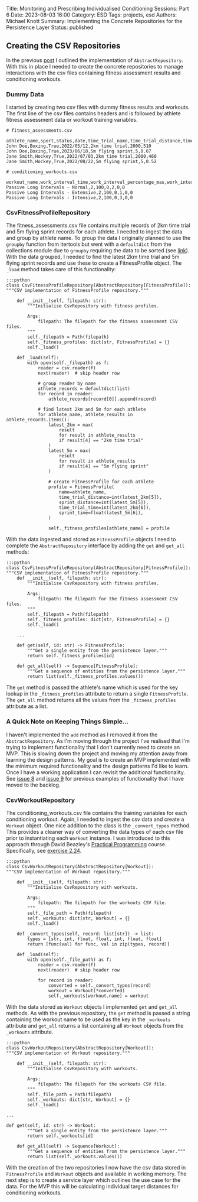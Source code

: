 Title: Monitoring and Prescribing Individualised Conditioning Sessions: Part 6
Date: 2023-08-03 16:00
Category: ESD
Tags: projects, esd
Authors: Michael Knott
Summary: Implementing the Concrete Repositories for the Persistence Layer
Status: published

## Creating the CSV Repositories

In the previous [post](https://michaelwknott.github.io/monitoring-and-prescribing-individualised-conditioning-sessions-part-5.html) I outlined the implementation of `AbstractRepository`. With this in place I needed to create the concrete repositories to manage interactions with the csv files containing fitness assessment results and conditioning workouts.

### Dummy Data

I started by creating two csv files with dummy fitness results and workouts. The first line of the csv files contains headers and is followed by athlete fitness assessment data or workout training variables.

    # fitness_assessments.csv

    athlete_name,sport,status,date,time_trial_name,time_trial_distance,time_trial_time
    John Doe,Boxing,True,2022/05/12,2km time trial,2000,510
    John Doe,Boxing,True,2023/06/18,5m flying sprint,5,0.67
    Jane Smith,Hockey,True,2022/07/03,2km time trial,2000,460
    Jane Smith,Hockey,True,2022/08/22,5m flying sprint,5,0.52

    # conditioning_workouts.csv

    workout_name,work_interval_time,work_interval_percentage_mas,work_interval_percentage_asr,rest_interval_time,rest_interval_percentage_mas,rest_interval_percentage_asr
    Passive Long Intervals - Normal,2,100,0,2,0,0
    Passive Long Intervals - Extensive,2,100,0,1,0,0
    Passive Long Intervals - Intensive,2,100,0,3,0,0

### CsvFitnessProfileRepository

The fitness_assessments.csv file contains multiple records of 2km time trial and 5m flying sprint records for each athlete. I needed to ingest the data and group by athlete name. To group the data I originally planned to use the `groupby` function from itertools but went with a `defaultdict` from the collections module due to `groupby` requiring the data to be sorted (see [link](https://michaelwknott.github.io/grouping-data-using-itertools-groupby.html)). With the data grouped, I needed to find the latest 2km time trial and 5m flying sprint records and use these to create a FitnessProfile object. The `_load` method takes care of this functionality:

    :::python
    class CsvFitnessProfileRepository(AbstractRepository[FitnessProfile]):
    """CSV implementation of FitnessProfile repository."""

        def __init__(self, filepath: str):
            """Initialise CsvRepository with fitness profiles.

            Args:
                filepath: The filepath for the fitness assessment CSV files.
            """
            self._filepath = Path(filepath)
            self._fitness_profiles: dict[str, FitnessProfile] = {}
            self._load()

        def _load(self):
            with open(self._filepath) as f:
                reader = csv.reader(f)
                next(reader)  # skip header row

                # group reader by name
                athlete_records = defaultdict(list)
                for record in reader:
                    athlete_records[record[0]].append(record)

                # find latest 2km and 5m for each athlete
                for athlete_name, athlete_results in athlete_records.items():
                    latest_2km = max(
                        result
                        for result in athlete_results
                        if result[4] == "2km time trial"
                    )
                    latest_5m = max(
                        result
                        for result in athlete_results
                        if result[4] == "5m flying sprint"
                    )

                    # create FitnessProfile for each athlete
                    profile = FitnessProfile(
                        name=athlete_name,
                        time_trial_distance=int(latest_2km[5]),
                        sprint_distance=int(latest_5m[5]),
                        time_trial_time=int(latest_2km[6]),
                        sprint_time=float(latest_5m[6]),
                    )

                    self._fitness_profiles[athlete_name] = profile

With the data ingested and stored as `FitnessProfile` objects I need to complete the `AbstractRepository` interface by adding the `get` and `get_all` methods:

    :::python
    class CsvFitnessProfileRepository(AbstractRepository[FitnessProfile]):
    """CSV implementation of FitnessProfile repository."""
        def __init__(self, filepath: str):
            """Initialise CsvRepository with fitness profiles.

            Args:
                filepath: The filepath for the fitness assessment CSV files.
            """
            self._filepath = Path(filepath)
            self._fitness_profiles: dict[str, FitnessProfile] = {}
            self._load()

        ...
        
        def get(self, id: str) -> FitnessProfile:
            """Get a single entity from the persistence layer."""
            return self._fitness_profiles[id]

        def get_all(self) -> Sequence[FitnessProfile]:
            """Get a sequence of entities from the persistence layer."""
            return list(self._fitness_profiles.values())

The `get` method is passed the athlete's name which is used for the key lookup in the `_fitness_profiles` attribute to return a single `FitnessProfile`. The `get_all` method returns all the values from the `_fitness_profiles` attribute as a list.

### A Quick Note on Keeping Things Simple...

I haven't implemented the `add` method as I removed it from the `AbstractRepository`. As I'm moving through the project I've realised that I'm trying to implement functionality that I don't currently need to create an MVP. This is slowing down the project and moving my attention away from learning the design patterns. My goal is to create an MVP implemented with the minimum required functionality and the design patterns I'd like to learn. Once I have a working application I can revisit the additional functionality. See [issue 8](https://github.com/michaelwknott/esd/issues/8) and [issue 9](https://github.com/michaelwknott/esd/issues/9) for previous examples of functionality that I have moved to the backlog.

### CsvWorkoutRepository

The conditioning_workouts.csv file contains the training variables for each conditioning workout. Again, I needed to ingest the csv data and create a `Workout` object. One nice addition to the class is the `_convert_types` method. This provides a cleaner way of converting the data types of each csv file prior to instantiating each `Workout` instance. I was introduced to this approach through David Beazley's [Practical Programming](https://dabeaz-course.github.io/practical-python/Notes/Contents.html) course. Specifically, see [exercise 2.24](https://dabeaz-course.github.io/practical-python/Notes/02_Working_with_data/07_Objects.html).

    :::python
    class CsvWorkoutRepository(AbstractRepository[Workout]):
    """CSV implementation of Workout repository."""

        def __init__(self, filepath: str):
            """Initialise CsvRepository with workouts.

            Args:
                filepath: The filepath for the workouts CSV file.
            """
            self._file_path = Path(filepath)
            self._workouts: dict[str, Workout] = {}
            self._load()

        def _convert_types(self, record: list[str]) -> list:
            types = [str, int, float, float, int, float, float]
            return [func(val) for func, val in zip(types, record)]

        def _load(self):
            with open(self._file_path) as f:
                reader = csv.reader(f)
                next(reader)  # skip header row

                for record in reader:
                    converted = self._convert_types(record)
                    workout = Workout(*converted)
                    self._workouts[workout.name] = workout

With the data stored as `Workout` objects I implemented `get` and `get_all` methods. As with the previous repository, the `get` method is passed a string containing the workout name to be used as the key in the `_workouts` attribute and `get_all` returns a list containing all `Workout` objects from the `_workouts` attribute.

    :::python
    class CsvWorkoutRepository(AbstractRepository[Workout]):
    """CSV implementation of Workout repository."""

        def __init__(self, filepath: str):
            """Initialise CsvRepository with workouts.

            Args:
                filepath: The filepath for the workouts CSV file.
            """
            self._file_path = Path(filepath)
            self._workouts: dict[str, Workout] = {}
            self._load()
    
    ...

    def get(self, id: str) -> Workout:
            """Get a single entity from the persistence layer."""
            return self._workouts[id]

        def get_all(self) -> Sequence[Workout]:
            """Get a sequence of entities from the persistence layer."""
            return list(self._workouts.values())


With the creation of the two repositories I now have the csv data stored in `FitnessProfile` and `Workout` objects and available in working memory. The next step is to create a service layer which outlines the use case for the data. For the MVP this will be calculating individual target distances for conditioning workouts.